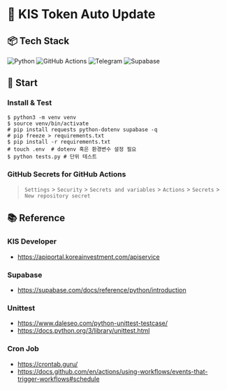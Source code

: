 # 📌 KIS Token Auto Update

## 📦 Tech Stack
![Python](https://img.shields.io/badge/python-3776AB.svg?&style=for-the-badge&logo=python&logoColor=white)
![GitHub Actions](https://img.shields.io/badge/githubactions-2088FF.svg?&style=for-the-badge&logo=githubactions&logoColor=white)
![Telegram](https://img.shields.io/badge/telegram-26A5E4.svg?&style=for-the-badge&logo=telegram&logoColor=white)
![Supabase](https://img.shields.io/badge/supabase-3FCF8E.svg?&style=for-the-badge&logo=supabase&logoColor=white)

## 🏁 Start
### Install & Test
```shell
$ python3 -m venv venv
$ source venv/bin/activate
# pip install requests python-dotenv supabase -q
# pip freeze > requirements.txt
$ pip install -r requirements.txt
# touch .env  # dotenv 혹은 환경변수 설정 필요
$ python tests.py # 단위 테스트
```
### GitHub Secrets for GitHub Actions
> `Settings` > `Security` > `Secrets and variables` > `Actions` > `Secrets` > `New repository secret`

## 📚 Reference
### KIS Developer
- https://apiportal.koreainvestment.com/apiservice
### Supabase
- https://supabase.com/docs/reference/python/introduction
### Unittest
- https://www.daleseo.com/python-unittest-testcase/
- https://docs.python.org/3/library/unittest.html
### Cron Job
- https://crontab.guru/
- https://docs.github.com/en/actions/using-workflows/events-that-trigger-workflows#schedule